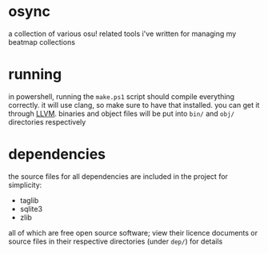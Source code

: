 # osync

a collection of various osu! related tools i've written for managing my beatmap collections

# running

in powershell, running the `make.ps1` script should compile everything correctly. it will use clang, so make sure to have that installed. you can get it through [LLVM](https://releases.llvm.org/). binaries and object files will be put into `bin/` and `obj/` directories respectively

# dependencies

the source files for all dependencies are included in the project for simplicity:

- taglib
- sqlite3
- zlib

all of which are free open source software; view their licence documents or source files in their respective directories (under `dep/`) for details
